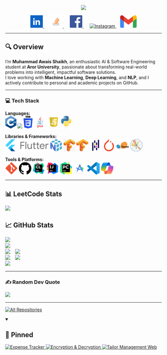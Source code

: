 <p align="center">
    <img src="https://readme-typing-svg.demolab.com/?lines=Hi%20there,%20I'm%20MUHAMMAD%20AWAIS%20SHAIKH&font=Fira%20Code&center=true&width=440&height=45&vCenter=true&pause=1000&size=30" />
</p>

<p align="center">
    <a href="https://www.linkedin.com/in/muhammad-awais-915119348/">
        <img src="assets/linkedIn.png" height="40" alt="LinkedIn">
    </a>&nbsp;&nbsp;&nbsp;&nbsp;
    <a href="https://stackoverflow.com/users/28321774/awais-shaikh">
        <img src="assets/stackoverflow.png" height="40" alt="Stack Overflow">
    </a>&nbsp;&nbsp;&nbsp;&nbsp;
    <a href="https://facebook.com/Awais Shaikh">
        <img src="assets/facebook.png" height="40" alt="Facebook">
    </a>&nbsp;&nbsp;&nbsp;&nbsp;
    <a href="https://instagram.com/shaikhawais33358">
        <img src="assets/instagram.png" height="40" alt="Instagram">
    </a>&nbsp;&nbsp;
    <a href="mailto:shaikhawais33358@gmail.com">
        <img src="assets/gmail.png" height="40" alt="Gmail">
    </a>
</p>

---

## 🔍 Overview
I’m **Muhammad Awais Shaikh**, an enthusiastic AI & Software Engineering student at **Aror University**, passionate about transforming real-world problems into intelligent, impactful software solutions.  
I love working with **Machine Learning**, **Deep Learning**, and **NLP**, and I actively contribute to personal and academic projects on GitHub.

---

### 💻 Tech Stack  
**Languages:**  
<img src="assets/c++.png" height="40"/> <img src="assets/html.png" height="40"/> <img src="assets/css.png" height="40"/> <img src="assets/java.png" height="40"/> <img src="assets/javascript.png" height="40"/> <img src="assets/python.png" height="40"/>  

**Libraries & Frameworks:**  
<img src="assets/flutter.png" height="40"/> <img src="assets/numpy.png" height="40"/> <img src="assets/keras.png" height="40"/> <img src="assets/tensorflow.png" height="40"/> <img src="assets/pandas.png" height="40"/> <img src="assets/pytorch.png" height="40"/> <img src="assets/scikit-learn.png" height="40"/> <img src="assets/matplotlib.png" height="40"/>  

**Tools & Platforms:**  
<img src="assets/git.png" height="40"/> <img src="assets/githubicon.png" height="40"/> <img src="assets/CLion.png" height="40"/> <img src="assets/IntelliJIDEA.png" height="40"/> <img src="assets/PyCharm.png" height="40"/> <img src="assets/androidstudio.png" height="40"/> <img src="assets/vsCode.png" height="40"/> <img src="assets/copilot.png" height="40"/>  

---

## 📊 LeetCode Stats
<a href="https://leetcode.com/u/Awais_123/">
    <img src="https://leetcard.jacoblin.cool/Awais_123?theme=unicorn&ext=heatmap">
</a>

## 📈 GitHub Stats
<img src="https://github-profile-summary-cards.vercel.app/api/cards/stats?username=F23ARI42&theme=omni"><br>
<img src="https://github-readme-streak-stats.herokuapp.com/?user=F23ARI42&theme=omni&hide_border=false"><br>
<img src="https://github-readme-stats.vercel.app/api/top-langs/?username=F23ARI42&theme=omni&hide_border=false&layout=compact">&nbsp;&nbsp;&nbsp;
<img src="https://github-profile-summary-cards.vercel.app/api/cards/repos-per-language?username=F23ARI42&theme=omni"><br>
<img src="https://github-profile-summary-cards.vercel.app/api/cards/most-commit-language?username=F23ARI42&theme=omni">&nbsp;&nbsp;&nbsp;
<img src="https://github-profile-summary-cards.vercel.app/api/cards/productive-time?username=F23ARI42&theme=omni&utcOffset=+5"><br>
<img src="https://github-profile-summary-cards.vercel.app/api/cards/profile-details?username=F23ARI42&theme=omni">

---

### ✍️ Random Dev Quote
<img src="https://quotes-github-readme.vercel.app/api?type=vertical&quoteColor=ff79c6&authorColor=d8d8dd&backgroundColor=191622&symbolColor=e8df7a">

---
  <p align="left">
    <a href="https://github.com/F23ARI42?tab=repositories&type=fork">
      <img alt="All Repositories" title="All Repositories" src="https://custom-icon-badges.demolab.com/badge/-Click%20Here%20For%20All%20My%20Forks-1F222E?style=for-the-badge&logoColor=white&logo=fork"/>
    </a>
  </p>
</details>

<details open>
  <summary><h2>📌 Pinned</h2></summary>
  <a href="https://github.com/F23ARI42/Expense-Tracker-Flutter">
    <img width="278" src="https://github-readme-stats.vercel.app/api/pin/?username=F23ARI42&repo=Expense-Tracker-Flutter&theme=omni" alt="Expense Tracker">
  </a>
  <a href="https://github.com/F23ARI42/Encryption-And-Description-using-Flask">
    <img width="278" src="https://github-readme-stats.vercel.app/api/pin/?username=F23ARI42&repo=Encryption-Description&theme=omni" alt="Encryption & Decryption">
  </a>
  <a href="https://github.com/F23ARI42/TailorManagementWeb">
    <img width="278" src="https://github-readme-stats.vercel.app/api/pin/?username=F23ARI42&repo=TailorManagementWeb&theme=omni" alt="Tailor Management Web">
  </a>
</details>
